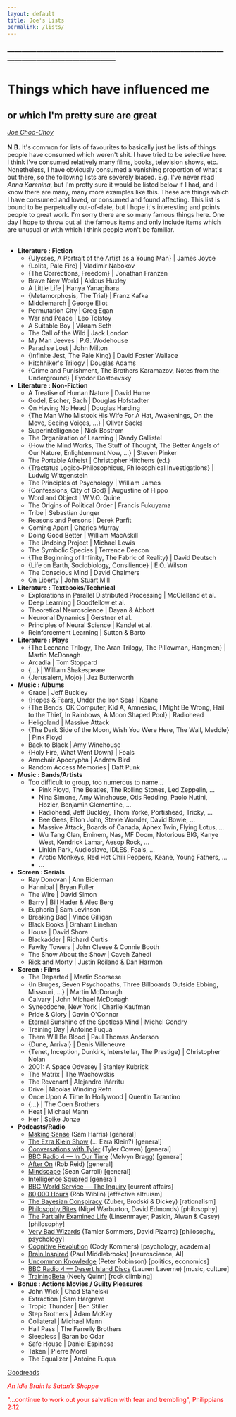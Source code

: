 ```yaml
---
layout: default
title: Joe's Lists
permalink: /lists/
---
```

<!-- <h1 class="mt-5" itemprop="name headline">{{ page.title | escape }}</h1> -->
<!-- <a href="#test_linked_text">Test link.</a> -->

### —————————————————————————————————————————————
# Things which have influenced me 
## or which I'm pretty sure are great
<i><a href="https://jchooch.github.io/"> Joe Choo-Choy </a></i>
<br>
<br>
<b>N.B.</b> It's common for lists of favourites to basically just be lists of things people have consumed which weren't shit. I have tried to be selective here. I think I've consumed relatively many films, books, television shows, etc. Nonetheless, I have obviously consumed a vanishing proportion of what's out there, so the following lists are severely biased. E.g. I've never read <i>Anna Karenina</i>, but I'm pretty sure it would be listed below if I had, and I know there are many, many more examples like this. These are things which I have consumed and loved, or consumed and found affecting. This list is bound to be perpetually out-of-date, but I hope it's interesting and points people to great work. I'm sorry there are so many famous things here. One day I hope to throw out all the famous items and only include items which are unusual or with which I think people won't be familiar.
<br>
<br>

* <b>Literature : Fiction</b>
    - {Ulysses, A Portrait of the Artist as a Young Man} &#124; James Joyce
    - {Lolita, Pale Fire} &#124; Vladimir Nabokov
    - {The Corrections, Freedom} &#124; Jonathan Franzen
    - Brave New World &#124; Aldous Huxley
    - A Little Life &#124; Hanya Yanagihara
    - {Metamorphosis, The Trial} &#124; Franz Kafka
    - Middlemarch &#124; George Eliot
    - Permutation City &#124; Greg Egan
    - War and Peace &#124; Leo Tolstoy
    - A Suitable Boy &#124; Vikram Seth
    - The Call of the Wild &#124; Jack London
    - My Man Jeeves &#124; P.G. Wodehouse
    - Paradise Lost &#124; John Milton
    - {Infinite Jest, The Pale King} &#124; David Foster Wallace
    - Hitchhiker's Trilogy &#124; Douglas Adams
    - {Crime and Punishment, The Brothers Karamazov, Notes from the Underground} &#124; Fyodor Dostoevsky
* <b>Literature : Non-Fiction</b>
    - A Treatise of Human Nature &#124; David Hume
    - Godel, Escher, Bach &#124; Douglas Hofstadter
    - On Having No Head &#124; Douglas Harding
    - {The Man Who Mistook His Wife For A Hat, Awakenings, On the Move, Seeing Voices, ...} &#124; Oliver Sacks
    - Superintelligence &#124; Nick Bostrom
    - The Organization of Learning &#124; Randy Gallistel
    - {How the Mind Works, The Stuff of Thought, The Better Angels of Our Nature, Enlightenment Now, ...} &#124; Steven Pinker
    - The Portable Atheist &#124; Christopher Hitchens (ed.)
    - {Tractatus Logico-Philosophicus, Philosophical Investigations} &#124; Ludwig Wittgenstein
    - The Principles of Psychology &#124; William James
    - {Confessions, City of God} &#124; Augustine of Hippo
    - Word and Object &#124; W.V.O. Quine
    - The Origins of Political Order &#124; Francis Fukuyama
    - Tribe &#124; Sebastian Junger
    - Reasons and Persons &#124; Derek Parfit
    - Coming Apart &#124; Charles Murray
    - Doing Good Better &#124; William MacAskill
    - The Undoing Project &#124; Michael Lewis
    - The Symbolic Species &#124; Terrence Deacon
    - {The Beginning of Infinity, The Fabric of Reality} &#124; David Deutsch
    - {Life on Earth, Sociobiology, Consilience} &#124; E.O. Wilson
    - The Conscious Mind &#124; David Chalmers
    - On Liberty &#124; John Stuart Mill
* <b>Literature : Textbooks/Technical</b>
    - Explorations in Parallel Distributed Processing &#124; McClelland et al.
    - Deep Learning &#124; Goodfellow et al.
    - Theoretical Neuroscience &#124; Dayan & Abbott
    - Neuronal Dynamics &#124; Gerstner et al.
    - Principles of Neural Science &#124; Kandel et al.
    - Reinforcement Learning &#124; Sutton & Barto
* <b>Literature : Plays</b>
    - {The Leenane Trilogy, The Aran Trilogy, The Pillowman, Hangmen} &#124; Martin McDonagh
    - Arcadia &#124; Tom Stoppard
    - {...} &#124; William Shakespeare
    - {Jerusalem, Mojo} &#124; Jez Butterworth
* <b>Music : Albums</b>
    - Grace &#124; Jeff Buckley
    - {Hopes & Fears, Under the Iron Sea} &#124; Keane
    - {The Bends, OK Computer, Kid A, Amnesiac, I Might Be Wrong, Hail to the Thief, In Rainbows, A Moon Shaped Pool} &#124; Radiohead
    - Heligoland &#124; Massive Attack
    - {The Dark Side of the Moon, Wish You Were Here, The Wall, Meddle} &#124; Pink Floyd
    - Back to Black &#124; Amy Winehouse
    - {Holy Fire, What Went Down} &#124; Foals
    - Armchair Apocrypha &#124; Andrew Bird
    - Random Access Memories &#124; Daft Punk
* <b>Music : Bands/Artists</b>
    - Too difficult to group, too numerous to name...
        - Pink Floyd, The Beatles, The Rolling Stones, Led Zeppelin, ...
        - Nina Simone, Amy Winehouse, Otis Redding, Paolo Nutini, Hozier, Benjamin Clementine, ...
        - Radiohead, Jeff Buckley, Thom Yorke, Portishead, Tricky, ...
        - Bee Gees, Elton John, Stevie Wonder, David Bowie, ...
        - Massive Attack, Boards of Canada, Aphex Twin, Flying Lotus, ...
        - Wu Tang Clan, Eminem, Nas, MF Doom, Notorious BIG, Kanye West, Kendrick Lamar, Aesop Rock, ...
        - Linkin Park, Audioslave, IDLES, Foals, ...
        - Arctic Monkeys, Red Hot Chili Peppers, Keane, Young Fathers, ...
        - ...
* <b>Screen : Serials</b>
    - Ray Donovan &#124; Ann Biderman
    - Hannibal &#124; Bryan Fuller
    - The Wire &#124; David Simon
    - Barry &#124; Bill Hader & Alec Berg
    - Euphoria &#124; Sam Levinson
    - Breaking Bad &#124; Vince Gilligan
    - Black Books &#124; Graham Linehan
    - House &#124; David Shore
    - Blackadder &#124; Richard Curtis
    - Fawlty Towers &#124; John Cleese & Connie Booth
    - The Show About the Show &#124; Caveh Zahedi
    - Rick and Morty &#124; Justin Roiland & Dan Harmon
* <b>Screen : Films</b>
    - The Departed &#124; Martin Scorsese
    - {In Bruges, Seven Psychopaths, Three Billboards Outside Ebbing, Missouri, ...} &#124; Martin McDonagh
    - Calvary &#124; John Michael McDonagh
    - Synecdoche, New York &#124; Charlie Kaufman
    - Pride & Glory &#124; Gavin O'Connor
    - Eternal Sunshine of the Spotless Mind &#124; Michel Gondry
    - Training Day &#124; Antoine Fuqua
    - There Will Be Blood &#124; Paul Thomas Anderson
    - {Dune, Arrival} &#124; Denis Villeneuve
    - {Tenet, Inception, Dunkirk, Interstellar, The Prestige} &#124; Christopher Nolan
    - 2001: A Space Odyssey &#124; Stanley Kubrick
    - The Matrix &#124; The Wachowskis
    - The Revenant &#124; Alejandro Iñárritu
    - Drive &#124; Nicolas Winding Refn
    - Once Upon A Time In Hollywood &#124; Quentin Tarantino
    - {...} &#124; The Coen Brothers
    - Heat &#124; Michael Mann
    - Her &#124; Spike Jonze
* <b>Podcasts/Radio</b>
    - <a href="https://www.samharris.org/podcasts">Making Sense</a> (Sam Harris) [general]
    - <a href="https://www.nytimes.com/column/ezra-klein-podcast">The Ezra Klein Show</a> (... Ezra Klein?) [general]
    - <a href="https://conversationswithtyler.com/">Conversations with Tyler</a> (Tyler Cowen) [general]
    - <a href="https://www.bbc.co.uk/programmes/b006qnmr">BBC Radio 4 — In Our Time</a> (Melvyn Bragg) [general]
    - <a href="https://after-on.com/">After On</a> (Rob Reid) [general]
    - <a href="https://www.preposterousuniverse.com/podcast/">Mindscape</a> (Sean Carroll) [general]
    - <a href="https://www.intelligencesquared.com/podcasts/">Intelligence Squared</a> [general]
    - <a href="https://www.bbc.co.uk/programmes/p029399x">BBC World Service — The Inquiry</a> [current affairs]
    - <a href="https://80000hours.org/podcast/">80,000 Hours</a> (Rob Wiblin) [effective altruism]
    - <a href="https://www.thebayesianconspiracy.com/">The Bayesian Conspiracy</a> (Zuber, Brodski & Dickey) [rationalism]
    - <a href="https://philosophybites.com/">Philosophy Bites</a> (Nigel Warburton, David Edmonds) [philosophy]
    - <a href="https://partiallyexaminedlife.com/">The Partially Examined Life</a> (Linsenmayer, Paskin, Alwan & Casey) [philosophy]
    - <a href="https://www.verybadwizards.com/">Very Bad Wizards</a> (Tamler Sommers, David Pizarro) [philosophy, psychology]
    - <a href="https://www.codykommers.com/podcast">Cognitive Revolution</a> (Cody Kommers) [psychology, academia]
    - <a href="https://braininspired.co/">Brain Inspired</a> (Paul Middlebrooks) [neuroscience, AI]
    - <a href="https://www.hoover.org/publications/uncommon-knowledge">Uncommon Knowledge</a> (Peter Robinson) [politics, economics]
    - <a href="https://www.bbc.co.uk/programmes/b006qnmr">BBC Radio 4 — Desert Island Discs</a> (Lauren Laverne) [music, culture]
    - <a href="https://www.trainingbeta.com/trainingbeta-podcast/">TrainingBeta</a> (Neely Quinn) [rock climbing]
* <b>Bonus : Actions Movies / Guilty Pleasures</b>
    - John Wick &#124; Chad Stahelski
    - Extraction &#124; Sam Hargrave
    - Tropic Thunder &#124; Ben Stiller
    - Step Brothers &#124; Adam McKay
    - Collateral &#124; Michael Mann
    - Hall Pass &#124; The Farrelly Brothers
    - Sleepless &#124; Baran bo Odar
    - Safe House &#124; Daniel Espinosa
    - Taken &#124; Pierre Morel
    - The Equalizer &#124; Antoine Fuqua

<!--
Filmmakers/Musicians/Artists
    Martin Scorsese
    Nicolas Winding Refn
    Bo Burnham
    Floating Points
    Four Tet
    Brian Eno
Novelists/Playwrights/Narrativists
    Kurt Vonnegut
    Margaret Atwood
    Karl Ove Knausgaard
Journalists/Commentators/Critics
    Christopher Hitchens
    Adam Gopnik
    Will Self
Expositors/Scientists/Philosophers
    Sam Harris
    Sean Carroll
    Ed Yong
    Carl Zimmer
Researchers/Intellectuals I Find Impressive
Neuroscience
    Carsen Stringer
    Karl Friston
    Christof Koch
    Karl Deisseroth
Genetics
    Robert Plomin
    David Reich
Technology
    Adam Marblestone
    Sebastian Seung
    Ed Boyden
Cognitive Science / AI
    Josh Tenenbaum
    Sam Gershman
    Yann LeCun
    Geoffrey Hinton
    Yoshua Bengio
    Pieter Abbeel
    Chris Eliasmith
    Stuart Russell
    Daphne Koller
    Terry Sejnowski
Social Science / Humanities
    Hayden Wilkinson
    Daniel Kahneman
-->

<a href="https://www.goodreads.com/user/show/23882279-joe">Goodreads</a>

<p size="-2" style="color:red"><i>An Idle Brain Is Satan’s Shoppe</i></p>
<p size="-2" style="color:red">"...continue to work out your salvation with fear and trembling", Philippians 2:12 </p>
 
<!-- <a id="test_linked_text">Test linked text.</a> -->






